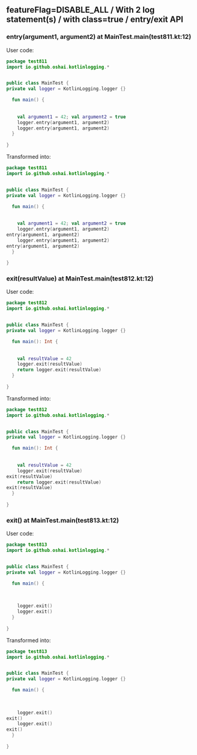 ## featureFlag=DISABLE_ALL / With 2 log statement(s) / with class=true / entry/exit API



###  entry(argument1, argument2) at MainTest.main(test811.kt:12)

User code:
```kotlin
package test811
import io.github.oshai.kotlinlogging.*


public class MainTest {
private val logger = KotlinLogging.logger {}

  fun main() {
    
    
    val argument1 = 42; val argument2 = true
    logger.entry(argument1, argument2)
    logger.entry(argument1, argument2)
  }
  
}


```
  
Transformed into:
```kotlin
package test811
import io.github.oshai.kotlinlogging.*


public class MainTest {
private val logger = KotlinLogging.logger {}

  fun main() {
    
    
    val argument1 = 42; val argument2 = true
    logger.entry(argument1, argument2)
entry(argument1, argument2)
    logger.entry(argument1, argument2)
entry(argument1, argument2)
  }
  
}


```

###  exit(resultValue) at MainTest.main(test812.kt:12)

User code:
```kotlin
package test812
import io.github.oshai.kotlinlogging.*


public class MainTest {
private val logger = KotlinLogging.logger {}

  fun main(): Int {
    
    
    val resultValue = 42
    logger.exit(resultValue)
    return logger.exit(resultValue)
  }
  
}


```
  
Transformed into:
```kotlin
package test812
import io.github.oshai.kotlinlogging.*


public class MainTest {
private val logger = KotlinLogging.logger {}

  fun main(): Int {
    
    
    val resultValue = 42
    logger.exit(resultValue)
exit(resultValue)
    return logger.exit(resultValue)
exit(resultValue)
  }
  
}


```

###  exit() at MainTest.main(test813.kt:12)

User code:
```kotlin
package test813
import io.github.oshai.kotlinlogging.*


public class MainTest {
private val logger = KotlinLogging.logger {}

  fun main() {
    
    
    
    logger.exit()
    logger.exit()
  }
  
}


```
  
Transformed into:
```kotlin
package test813
import io.github.oshai.kotlinlogging.*


public class MainTest {
private val logger = KotlinLogging.logger {}

  fun main() {
    
    
    
    logger.exit()
exit()
    logger.exit()
exit()
  }
  
}


```
